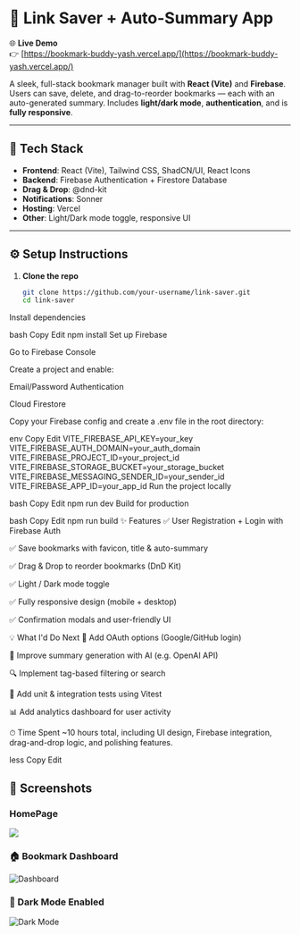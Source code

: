 # 🔖 Link Saver + Auto-Summary App

🌐 **Live Demo**  
👉 [https://bookmark-buddy-yash.vercel.app/](https://bookmark-buddy-yash.vercel.app/)

A sleek, full-stack bookmark manager built with **React (Vite)** and **Firebase**. Users can save, delete, and drag-to-reorder bookmarks — each with an auto-generated summary. Includes **light/dark mode**, **authentication**, and is **fully responsive**.

---

## 🚀 Tech Stack

- **Frontend**: React (Vite), Tailwind CSS, ShadCN/UI, React Icons  
- **Backend**: Firebase Authentication + Firestore Database  
- **Drag & Drop**: @dnd-kit  
- **Notifications**: Sonner  
- **Hosting**: Vercel  
- **Other**: Light/Dark mode toggle, responsive UI

---

## ⚙️ Setup Instructions

1. **Clone the repo**

   ```bash
   git clone https://github.com/your-username/link-saver.git
   cd link-saver
Install dependencies

bash
Copy
Edit
npm install
Set up Firebase

Go to Firebase Console

Create a project and enable:

Email/Password Authentication

Cloud Firestore

Copy your Firebase config and create a .env file in the root directory:

env
Copy
Edit
VITE_FIREBASE_API_KEY=your_key
VITE_FIREBASE_AUTH_DOMAIN=your_auth_domain
VITE_FIREBASE_PROJECT_ID=your_project_id
VITE_FIREBASE_STORAGE_BUCKET=your_storage_bucket
VITE_FIREBASE_MESSAGING_SENDER_ID=your_sender_id
VITE_FIREBASE_APP_ID=your_app_id
Run the project locally

bash
Copy
Edit
npm run dev
Build for production

bash
Copy
Edit
npm run build
✨ Features
✅ User Registration + Login with Firebase Auth

✅ Save bookmarks with favicon, title & auto-summary

✅ Drag & Drop to reorder bookmarks (DnD Kit)

✅ Light / Dark mode toggle

✅ Fully responsive design (mobile + desktop)

✅ Confirmation modals and user-friendly UI

💡 What I'd Do Next
🔐 Add OAuth options (Google/GitHub login)

📄 Improve summary generation with AI (e.g. OpenAI API)

🔍 Implement tag-based filtering or search

🧪 Add unit & integration tests using Vitest

📊 Add analytics dashboard for user activity

⏱ Time Spent
~10 hours total, including UI design, Firebase integration, drag-and-drop logic, and polishing features.

less
Copy
Edit


## 📸 Screenshots

### HomePage
<img src="src/assets/Screenshot1"/>

### 🏠 Bookmark Dashboard
![Dashboard](src/assets/dashboard.png)

### 🌙 Dark Mode Enabled
![Dark Mode](src/assets/darkmode.png)

